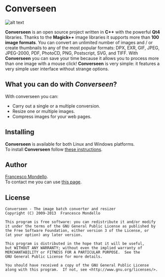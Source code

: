 # Converseen

![alt text](http://converseen.sourceforge.net/res/converseen1.png "Converseen on Kde")

**Converseen** is an open source project written in **C++** with the powerful **Qt4** libraries.
Thanks to the **Magick++** image libraries it supports more than **100 image formats**.
You can convert an unlimited number of images and / or create thumbnails
to any of the most popular formats: DPX, EXR, GIF, JPEG, JPEG-2000, PDF, PhotoCD, PNG, Postscript, SVG, and TIFF.
With **Converseen** you can save your time because it allows you to process more than one image with a mouse click!
**Converseen** is very simple: it features a very simple user interface without strange options.

## What you can do with *Converseen*?

With converseen you can:
* Carry out a single or a multiple conversion.
* Resize one or multiple images.
* Compress images for your web pages.

## Installing

**Converseen** is available for both Linux and Windows platforms.  
To install **Converseen** follow [these instructions](http://converseen.sourceforge.net/index.php?page=1).  

## Author

[Francesco Mondello](http://converseen.sourceforge.net/).  
To contact me you can use [this page](http://converseen.sourceforge.net/index.php?page=4).  

## License
 
    Converseen - The image batch converter and resizer
    Copyright (C) 2009-2013  Francesco Mondello

    This program is free software: you can redistribute it and/or modify
    it under the terms of the GNU General Public License as published by
    the Free Software Foundation, either version 3 of the License, or
    (at your option) any later version.

    This program is distributed in the hope that it will be useful,
    but WITHOUT ANY WARRANTY; without even the implied warranty of
    MERCHANTABILITY or FITNESS FOR A PARTICULAR PURPOSE.  See the
    GNU General Public License for more details.

    You should have received a copy of the GNU General Public License
    along with this program.  If not, see <http://www.gnu.org/licenses/>. 
